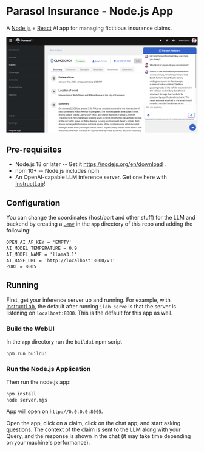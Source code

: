 # Parasol Insurance - Node.js App

A [Node.js](https://nodejs.org/) + [React](https://react.dev/) AI app for managing fictitious insurance claims. 

![App](./sample.png)

## Pre-requisites

- Node.js 18 or later -- Get it https://nodejs.org/en/download .
- npm 10+ -- Node.js includes npm
- An OpenAI-capable LLM inference server. Get one here with [InstructLab](https://github.com/instructlab/instructlab)!

## Configuration

You can change the coordinates (host/port and other stuff) for the LLM and backend by creating a [`.env`](.env) in the `app` directory of this repo and adding the following:

```
OPEN_AI_AP_KEY = 'EMPTY'
AI_MODEL_TEMPERATURE = 0.9
AI_MODEL_NAME = 'llama3.1'
AI_BASE_URL = 'http://localhost:8000/v1'
PORT = 8005
```

## Running

First, get your inference server up and running. For example, with [InstructLab](https://github.com/instructlab/instructlab), the default after running `ilab serve` is that the server is listening on `localhost:8000`. This is the default for this app as well.

### Build the WebUI

In the `app` directory run the `buildui` npm script

```
npm run buildui
```

### Run the Node.js Application

Then run the node.js app:

```
npm install
node server.mjs
```
App will open on `http://0.0.0.0:8005`.

Open the app, click on a claim, click on the chat app, and start asking questions. The context of the claim is sent to the LLM along with your Query, and the response is shown in the chat (it may take time depending on your machine's performance).
